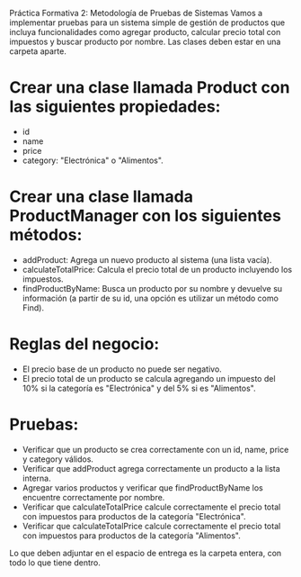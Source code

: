 Práctica Formativa 2: Metodología de Pruebas de Sistemas
Vamos a implementar pruebas para un sistema simple de gestión de productos que incluya
funcionalidades como agregar producto, calcular precio total con impuestos y buscar
producto por nombre. Las clases deben estar en una carpeta aparte.

# Crear una clase llamada Product con las siguientes propiedades:
- id
- name
- price
- category: "Electrónica" o "Alimentos".
  
# Crear una clase llamada ProductManager con los siguientes métodos:

- addProduct: Agrega un nuevo producto al sistema (una lista vacía).
- calculateTotalPrice: Calcula el precio total de un producto incluyendo los impuestos.
- findProductByName: Busca un producto por su nombre y devuelve su información (a
partir de su id, una opción es utilizar un método como Find).

# Reglas del negocio:

- El precio base de un producto no puede ser negativo.
- El precio total de un producto se calcula agregando un impuesto del 10% si la
categoría es "Electrónica" y del 5% si es "Alimentos".

# Pruebas:

- Verificar que un producto se crea correctamente con un id, name, price y category
válidos.
- Verificar que addProduct agrega correctamente un producto a la lista interna.
- Agregar varios productos y verificar que findProductByName los encuentre
correctamente por nombre.
- Verificar que calculateTotalPrice calcule correctamente el precio total con impuestos
para productos de la categoría "Electrónica".
- Verificar que calculateTotalPrice calcule correctamente el precio total con impuestos
para productos de la categoría "Alimentos".

Lo que deben adjuntar en el espacio de entrega es la carpeta entera, con todo lo que
tiene dentro.
